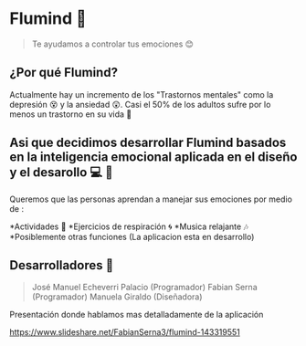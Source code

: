 # Flumind 🍃

> Te ayudamos a controlar tus emociones 😊

## ¿Por qué Flumind?

Actualmente hay un incremento de los "Trastornos mentales" como la depresión 😵 y la ansiedad 😲.
Casi el 50% de los adultos sufre por lo menos un trastorno en su vida 🙇

## Asi que decidimos desarrollar Flumind basados en la inteligencia emocional aplicada en el diseño y el desarollo 💻 🎒

Queremos que las personas aprendan a manejar sus emociones por medio de :

*Actividades 🏃
*Ejercicios de respiración 🌀
*Musica relajante 🎶
*Posiblemente otras funciones (La aplicacion esta en desarrollo)

## Desarrolladores 💪

> José Manuel Echeverri Palacio (Programador)
> Fabian Serna (Programador)
> Manuela Giraldo (Diseñadora)

Presentación donde hablamos mas detalladamente de la aplicación

https://www.slideshare.net/FabianSerna3/flumind-143319551

